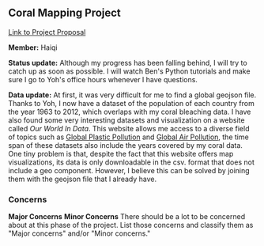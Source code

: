 ## Coral Mapping Project


[Link to Project Proposal](https://github.com/yjwsb233/Coral/edit/main/README.md)

__Member:__ Haiqi

__Status update:__ Although my progress has been falling behind, I will try to catch up as soon as possible. I will watch Ben's Python tutorials and make sure I go to Yoh's office hours whenever I have questions. 

__Data update:__ At first, it was very difficult for me to find a global geojson file. Thanks to Yoh, I now have a dataset of the population of each country from the year 1963 to 2012, which overlaps with my coral bleaching data. I have also found some very interesting datasets and visualization on a website called _Our World In Data_. This website allows me access to a diverse field of topics such as [Global Plastic Pollution](https://ourworldindata.org/plastic-pollution) and [Global Air Pollution](https://ourworldindata.org/air-pollution), the time span of these datasets also include the years covered by my coral data. One tiny problem is that, despite the fact that this website offers map visualizations, its data is only downloadable in the csv. format that does not include a geo component. However, I believe this can be solved by joining them with the geojson file that I already have.

### Concerns 
__Major Concerns__
__Minor Concerns__
There should be a lot to be concerned about at this phase of the project. List those concerns and classify them as "Major concerns" and/or "Minor concerns."

